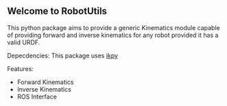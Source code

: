 ## Welcome to RobotUtils
This python package aims to provide a generic Kinematics module capable of providing forward and inverse kinematics for any robot provided it has a valid URDF. 

Depecdencies: This package uses [ikpy](https://github.com/Phylliade/ikpy)

Features: 
* Forward Kinematics
* Inverse Kinematics
* ROS Interface
